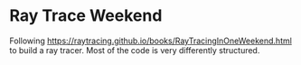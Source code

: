Ray Trace Weekend
=================

Following https://raytracing.github.io/books/RayTracingInOneWeekend.html
to build a ray tracer. Most of the code is very differently structured.

